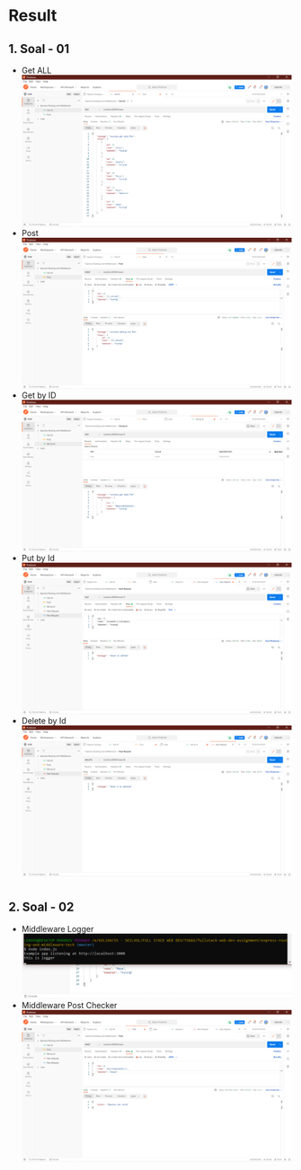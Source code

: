# Result

## 1. Soal - 01

- Get ALL
  ![image](./image/Soal1-1.png)
- Post
  ![image](./image/Soal1-2.png)
- Get by ID
  ![image](./image/Soal1-3.png)
- Put by Id
  ![image](./image/Soal1-4.png)
- Delete by Id
  ![image](./image/Soal1-5.png)

#

## 2. Soal - 02

- Middleware Logger
  ![image](./image/Soal2-1.png)
- Middleware Post Checker
  ![image](./image/Soal2-2.png)

